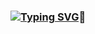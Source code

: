 ### <a href="https://git.io/typing-svg"><img src="https://readme-typing-svg.demolab.com?font=Fira+Code&weight=700&pause=1000&color=13F773&center=true&vCenter=true&width=435&lines=Hello+My+Name+Is+Gustavo+Maia" alt="Typing SVG" /></a>👋
